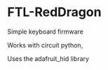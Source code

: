 # FTL-RedDragon
Simple keyboard firmware

Works with circuit python, 

Uses the adafruit_hid library
